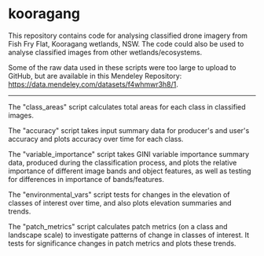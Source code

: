 # kooragang

This repository contains code for analysing classified drone imagery from Fish Fry Flat, Kooragang wetlands, NSW. The code could also be used to analyse classified images from other wetlands/ecosystems.

Some of the raw data used in these scripts were too large to upload to GitHub, but are available in this Mendeley Repository: https://data.mendeley.com/datasets/f4whmwr3h8/1.

---

The "class_areas" script calculates total areas for each class in classified images.

The "accuracy" script takes input summary data for producer's and user's accuracy and plots accuracy over time for each class.

The "variable_importance" script takes GINI variable importance summary data, produced during the classification process, and plots the relative importance of different image bands and object features, as well as testing for differences in importance of bands/features.

The "environmental_vars" script tests for changes in the elevation of classes of interest over time, and also plots elevation summaries and trends.

The "patch_metrics" script calculates patch metrics (on a class and landscape scale) to investigate patterns of change in classes of interest. It tests for significance changes in patch metrics and plots these trends.
